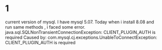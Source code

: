 # 1 
current version of mysql.
I have mysql 5.07.
Today when i install 8.08 and run same methods , i faced some error.
java.sql.SQLNonTransientConnectionException: CLIENT_PLUGIN_AUTH is required
Caused by: com.mysql.cj.exceptions.UnableToConnectException: CLIENT_PLUGIN_AUTH is required